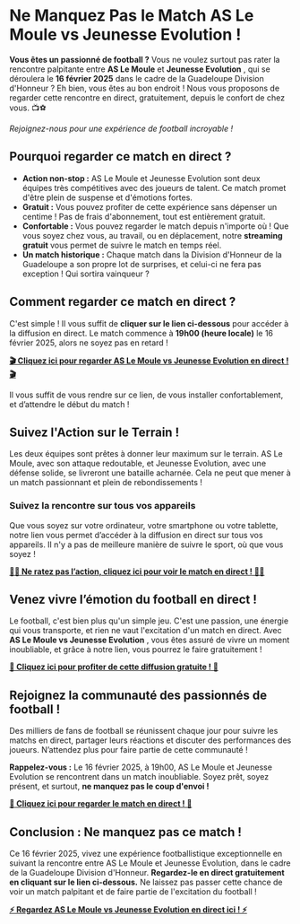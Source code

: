 # Ne Manquez Pas le Match AS Le Moule vs Jeunesse Evolution !

**Vous êtes un passionné de football ?** Vous ne voulez surtout pas rater la rencontre palpitante entre **AS Le Moule** et **Jeunesse Evolution** , qui se déroulera le **16 février 2025** dans le cadre de la Guadeloupe Division d'Honneur ? Eh bien, vous êtes au bon endroit ! Nous vous proposons de regarder cette rencontre en direct, gratuitement, depuis le confort de chez vous. 📺⚽

_Rejoignez-nous pour une expérience de football incroyable !_

## Pourquoi regarder ce match en direct ?

- **Action non-stop :** AS Le Moule et Jeunesse Evolution sont deux équipes très compétitives avec des joueurs de talent. Ce match promet d'être plein de suspense et d'émotions fortes.
- **Gratuit :** Vous pouvez profiter de cette expérience sans dépenser un centime ! Pas de frais d'abonnement, tout est entièrement gratuit.
- **Confortable :** Vous pouvez regarder le match depuis n'importe où ! Que vous soyez chez vous, au travail, ou en déplacement, notre **streaming gratuit** vous permet de suivre le match en temps réel.
- **Un match historique :** Chaque match dans la Division d'Honneur de la Guadeloupe a son propre lot de surprises, et celui-ci ne fera pas exception ! Qui sortira vainqueur ?

## Comment regarder ce match en direct ?

C'est simple ! Il vous suffit de **cliquer sur le lien ci-dessous** pour accéder à la diffusion en direct. Le match commence à **19h00 (heure locale)** le 16 février 2025, alors ne soyez pas en retard !

[**🎬 Cliquez ici pour regarder AS Le Moule vs Jeunesse Evolution en direct ! 🎬**](https://tinyurl.com/livestreamfreeo?st=AS+Le+Moule+vs+Jeunesse+Evolution&si=gh)

Il vous suffit de vous rendre sur ce lien, de vous installer confortablement, et d’attendre le début du match !

## Suivez l'Action sur le Terrain !

Les deux équipes sont prêtes à donner leur maximum sur le terrain. AS Le Moule, avec son attaque redoutable, et Jeunesse Evolution, avec une défense solide, se livreront une bataille acharnée. Cela ne peut que mener à un match passionnant et plein de rebondissements !

### Suivez la rencontre sur tous vos appareils

Que vous soyez sur votre ordinateur, votre smartphone ou votre tablette, notre lien vous permet d’accéder à la diffusion en direct sur tous vos appareils. Il n'y a pas de meilleure manière de suivre le sport, où que vous soyez !

[**🏃‍♂️ Ne ratez pas l’action, cliquez ici pour voir le match en direct ! 🏃‍♀️**](https://tinyurl.com/livestreamfreeo?st=AS+Le+Moule+vs+Jeunesse+Evolution&si=gh)

## Venez vivre l’émotion du football en direct !

Le football, c'est bien plus qu'un simple jeu. C'est une passion, une énergie qui vous transporte, et rien ne vaut l'excitation d'un match en direct. Avec **AS Le Moule vs Jeunesse Evolution** , vous êtes assuré de vivre un moment inoubliable, et grâce à notre lien, vous pourrez le faire gratuitement !

[**📱 Cliquez ici pour profiter de cette diffusion gratuite ! 📱**](https://tinyurl.com/livestreamfreeo?st=AS+Le+Moule+vs+Jeunesse+Evolution&si=gh)

## Rejoignez la communauté des passionnés de football !

Des milliers de fans de football se réunissent chaque jour pour suivre les matchs en direct, partager leurs réactions et discuter des performances des joueurs. N’attendez plus pour faire partie de cette communauté !

**Rappelez-vous :** Le 16 février 2025, à 19h00, AS Le Moule et Jeunesse Evolution se rencontrent dans un match inoubliable. Soyez prêt, soyez présent, et surtout, **ne manquez pas le coup d'envoi !**

[**🌟 Cliquez ici pour regarder le match en direct ! 🌟**](https://tinyurl.com/livestreamfreeo?st=AS+Le+Moule+vs+Jeunesse+Evolution&si=gh)

## Conclusion : Ne manquez pas ce match !

Ce 16 février 2025, vivez une expérience footballistique exceptionnelle en suivant la rencontre entre AS Le Moule et Jeunesse Evolution, dans le cadre de la Guadeloupe Division d'Honneur. **Regardez-le en direct gratuitement en cliquant sur le lien ci-dessous.** Ne laissez pas passer cette chance de voir un match palpitant et de faire partie de l'excitation du football !

[**⚡️ Regardez AS Le Moule vs Jeunesse Evolution en direct ici ! ⚡️**](https://tinyurl.com/livestreamfreeo?st=AS+Le+Moule+vs+Jeunesse+Evolution&si=gh)
